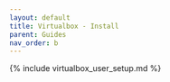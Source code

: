 ```yaml
---
layout: default
title: Virtualbox - Install
parent: Guides
nav_order: b 
---
```


{% include virtualbox_user_setup.md %}
